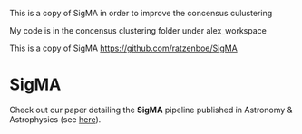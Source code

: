 This is a copy of SigMA in order to improve the concensus culustering

My code is in the concensus clustering folder under alex_workspace

This is a copy of SigMA https://github.com/ratzenboe/SigMA


# SigMA

Check out our paper detailing the **SigMA** pipeline published in Astronomy & Astrophysics (see [here](https://www.aanda.org/articles/aa/full_html/2023/09/aa43690-22/aa43690-22.html)).
